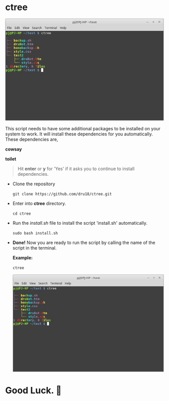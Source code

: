 # ctree

  ![ctree.png](https://github.com/dru18/ctree/blob/master/screenshots/ctree.png)

This script needs to have some additional packages to be installed on your system to work. It will install these dependencies for you automatically. These dependencies are,

**cowsay**

**toilet**

> Hit **enter** or **y** for 'Yes' if it asks you to continue to install dependencies.

- Clone the repository

  `git clone https://github.com/dru18/ctree.git`

- Enter into **ctree** directory.

  `cd ctree`

- Run the *install.sh* file to install the script 'install.sh' automatically.

  `sudo bash install.sh`

- **Done!** Now you are ready to run the script by calling the name of the script in the terminal.

  **Example:**

  `ctree`

  ![ctree](https://github.com/dru18/ctree/blob/master/screenshots/ctree.png)

# Good Luck. :penguin:
